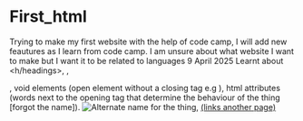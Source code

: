 # First_html
Trying to make my first website with the help of code camp, I will add new feautures as I learn from code camp. I am unsure about what website I want to make but I want it to be related to languages
9 April 2025
Learnt about <h/headings>, <body>, <main>, void elements (open element without a closing tag e.g <img>), html attributes (words next to the opening tag that determine the behaviour of the thing [forgot the name]). <img src="Link of something" alt = "Alternate name for the thing">, <a href = ...> (links another page)
